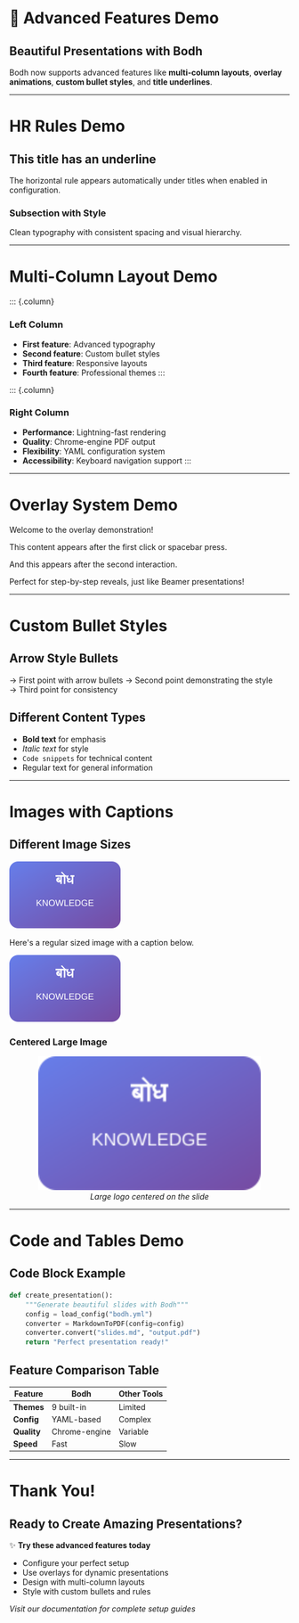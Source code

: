 # 🚀 Advanced Features Demo

## Beautiful Presentations with Bodh

Bodh now supports advanced features like **multi-column layouts**, **overlay animations**, **custom bullet styles**, and **title underlines**.

---

# HR Rules Demo

## This title has an underline

The horizontal rule appears automatically under titles when enabled in configuration.

### Subsection with Style

Clean typography with consistent spacing and visual hierarchy.

---

# Multi-Column Layout Demo

::: {.column}
### Left Column
- **First feature**: Advanced typography
- **Second feature**: Custom bullet styles  
- **Third feature**: Responsive layouts
- **Fourth feature**: Professional themes
:::

::: {.column}
### Right Column
- **Performance**: Lightning-fast rendering
- **Quality**: Chrome-engine PDF output
- **Flexibility**: YAML configuration system
- **Accessibility**: Keyboard navigation support
:::

---

# Overlay System Demo

Welcome to the overlay demonstration!

<!--pause-->

This content appears after the first click or spacebar press.

<!--pause-->

And this appears after the second interaction.

<!--pause-->

Perfect for step-by-step reveals, just like Beamer presentations!

---

# Custom Bullet Styles

## Arrow Style Bullets
→ First point with arrow bullets
→ Second point demonstrating the style  
→ Third point for consistency

## Different Content Types
- **Bold text** for emphasis
- *Italic text* for style
- `Code snippets` for technical content
- Regular text for general information

---

# Images with Captions

## Different Image Sizes

![Small Logo](sample-logo.svg "Company Logo - Small Size")

Here's a regular sized image with a caption below.

<img src="sample-logo.svg" width="200" alt="Medium sized logo">

### Centered Large Image

<div align="center">
  <img src="sample-logo.svg" width="400" alt="Large centered logo">
  <br><em>Large logo centered on the slide</em>
</div>

---

# Code and Tables Demo

## Code Block Example

```python
def create_presentation():
    """Generate beautiful slides with Bodh"""
    config = load_config("bodh.yml")
    converter = MarkdownToPDF(config=config)
    converter.convert("slides.md", "output.pdf")
    return "Perfect presentation ready!"
```

## Feature Comparison Table

| Feature | Bodh | Other Tools | 
|---------|------|-------------|
| **Themes** | 9 built-in | Limited |
| **Config** | YAML-based | Complex |
| **Quality** | Chrome-engine | Variable |
| **Speed** | Fast | Slow |

---

# Thank You!

## Ready to Create Amazing Presentations?

✨ **Try these advanced features today**

- Configure your perfect setup
- Use overlays for dynamic presentations  
- Design with multi-column layouts
- Style with custom bullets and rules

*Visit our documentation for complete setup guides*